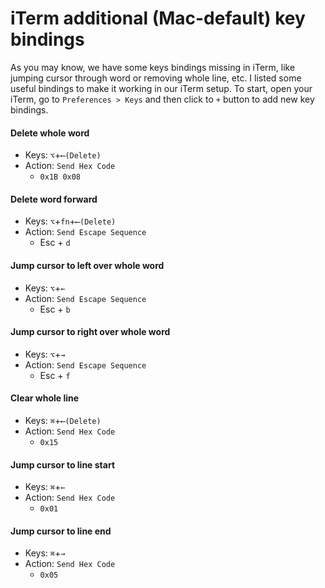 # iTerm additional (Mac-default) key bindings

As you may know, we have some keys bindings missing in iTerm, like jumping cursor through word or removing whole line, etc. I listed some useful bindings to make it working in our iTerm setup. To start, open your iTerm, go to `Preferences > Keys` and then click to `+` button to add new key bindings.

#### Delete whole word

- Keys: `⌥`+`⟵(Delete)`
- Action: `Send Hex Code`
  - `0x1B 0x08`
  
#### Delete word forward

- Keys: `⌥`+`fn`+`⟵(Delete)`
- Action: `Send Escape Sequence`
  - Esc + `d`
  
#### Jump cursor to left over whole word

- Keys: `⌥`+`←`
- Action: `Send Escape Sequence`
  - Esc + `b`
  
#### Jump cursor to right over whole word

- Keys: `⌥`+`→`
- Action: `Send Escape Sequence`
  - Esc + `f`
  
#### Clear whole line

- Keys: `⌘`+`⟵(Delete)`
- Action: `Send Hex Code`
  - `0x15`
  
#### Jump cursor to line start

- Keys: `⌘`+`←`
- Action: `Send Hex Code`
  - `0x01`
  
#### Jump cursor to line end

- Keys: `⌘`+`→`
- Action: `Send Hex Code`
  - `0x05`
